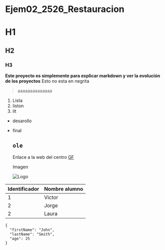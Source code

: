 # Ejem02_2526_Restauracion
# H1
## H2
### H3
**Este proyecto es simplemente para explicar markdown y ver la evolución de los proyectos** Esto no esta en negrita
> aaaaaaaaaaaaaa
1. Lista
2. liston
3. lit


- desarollo
- final

   `ole`
  ---

  Enlace a la web del centro [GF](https://www.gregoriofer.com)
  
  Imagen

   ![Logo](https://gregoriofer.com/logo.jpg)

| Identificador | Nombre alumno |
| ------------- | ------------- |
| 1 | Victor |
| 2 | Jorge |
| 2 | Laura |


```
{
  "firstName": "John",
  "lastName": "Smith",
  "age": 25
}
```
